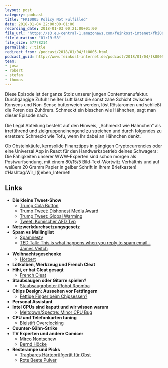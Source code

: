 ```yaml
---
layout: post
category: podcast
title: "FKI0005 Policy Not Fulfilled"
date: 2018-01-04 22:00:00+01:00
recording_date: 2018-01-03 00:21:00+01:00
file_url: "https://s3.eu-central-1.amazonaws.com/feinkost-intenet/fki0005.mp3"
file_duration: "01:19:58"
file_size: 57778214
permalink: /:title
redirect_from: /podcast/2018/01/04/fk0005.html
podcast_guid: http://www.feinkost-internet.de/podcast/2018/01/04/fk0005.html
team:
- josa
- robert
- stefan
- thomas
---
```


Diese Episode ist der ganze Stolz unserer jungen Contentmanufaktur. Durchgängige Zufuhr heißer Luft lässt die sonst zähe Schicht zwischen Konsens und Non-Sense butterweich werden, löst Röstaromen und schließt die Poren des Zuhörers. Schmeckt ein bisschen wie Hähnchen, sagt man dieser Episode nach.

Die Legal Abteilung besteht auf den Hinweis, „Schmeckt wie Hähnchen“ als irreführend und zielgruppeneinengend zu streichen und durch folgendes zu ersetzen: Schmeckt wie Tofu, wenn Ihr dabei an Hähnchen denkt.

Ob Obsteinkäufe, kernsolide Finanztipps in gängigen Cryptocurrencies oder eine Universal App in React für den Handwerksbetrieb deines Schwagers: Die Fähigkeiten unserer WWW-Experten sind schon morgen als Postwurfsendung, mit einem 80/15/5 Bild-Text-Wortwitz Verhältnis und auf weißem 20 Gramm Papier in gelber Schrift in Ihrem Briefkasten! #Hashtag:Wir_l(i)eben_Internet!

## Links

- **Die kleine Tweet-Show**
  - [Trump Cola Button](http://time.com/4758059/donald-trump-coke-nuclear-button/)
  - [Trump Tweet: Dishonest Media Award](https://twitter.com/realDonaldTrump/status/948359545767841792)
  - [Trump Tweet: Global Warming](https://twitter.com/realDonaldTrump/status/946531657229701120)
  - [Tweet: Komischer AFD Typ](http://www.spiegel.de/politik/deutschland/jens-maier-hetzt-gegen-noah-becker-afd-streitet-ueber-rassistischen-tweet-a-1186182.html)
- **Netzwerkdurchsetzungsgesetz**
- **Spam vs Mailinglist**
  - [Spamnesty](https://spa.mnesty.com/)
  - [TED Talk: This is what happens when you reply to spam email - James Veitch](https://www.youtube.com/watch?v=_QdPW8JrYzQ)
- **Weihnachtsgeschenke**
  - [Hörbert](https://de-de.hoerbert.com/)
- **Lötkolben, Werkzeug und French Cleat**
- **Hihi, er hat Cleat gesagt**
  - [French Cleat](https://www.google.de/search?q=French+Cleat)
- **Staubsaugen oder Gitarre spielen?**
  - [Staubsaugroboter iRobot Roomba](https://www.irobot.de/)
- **Chips Design: Aussehen vor Fettfingern**
  - [Fettige Finger beim Chipsessen?](https://www.gutefrage.net/frage/chips-essen---fettige-finger)
- **Personal Assistant**
- **Intel CPUs sind kaputt und wir wissen warum**
  - [Meltdown/Spectre: Minor CPU Bug](https://www.heise.de/newsticker/meldung/Bug-in-aktuellen-Intel-Prozessoren-macht-die-Runde-3755660.html)
- **CPU und Telefonkarten tuning**
  - [Bleistift Overclocking](http://www.pc-erfahrung.de/prozessor/cpu-overclocking/overclocking-athlon-k7-thunderbird.html)
- **Counter-Gähn-Strike**
- **TV Experten und andere Comicer**
  - [Mirco Nontschew](https://de.wikipedia.org/wiki/Mirco_Nontschew)
  - [Bernd Höcke](http://www.stupidedia.org/stupi/Bernd_H%C3%B6cke)
- **Resterampe und Picks**
  - [Tragbares Härteprüfgerät für Obst](https://de.aliexpress.com/item/portable-hardness-tester-for-fruit-maturity-tester-Handheld-Fruit-Hardness-Tester-and-some-vegetable-hardness-testing/32723145569.html)
  - [Rote Beete Pulver](https://www.amazon.de/Eder-Gew%C3%BCrze-Rote-Beete-Pulver/dp/B0052C1QDG/ref=sr_1_12?ie=UTF8&qid=1515357336&sr=8-12&keywords=rote+beete+pulver)
